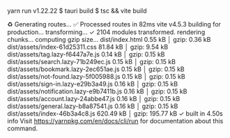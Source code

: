 
yarn run v1.22.22
$ tauri build
$ tsc && vite build

♻️  Generating routes...
✅ Processed routes in 82ms
vite v4.5.3 building for production...
transforming...
✓ 2104 modules transformed.
rendering chunks...
computing gzip size...
dist/index.html                              0.55 kB │ gzip:   0.36 kB
dist/assets/index-61d25311.css              81.84 kB │ gzip:   9.54 kB
dist/assets/tag.lazy-f6447a7e.js             0.14 kB │ gzip:   0.15 kB
dist/assets/search.lazy-71b249ec.js          0.15 kB │ gzip:   0.15 kB
dist/assets/bookmark.lazy-2ec651ae.js        0.15 kB │ gzip:   0.15 kB
dist/assets/not-found.lazy-5f005988.js       0.15 kB │ gzip:   0.15 kB
dist/assets/sign-in.lazy-e29b3a49.js         0.16 kB │ gzip:   0.15 kB
dist/assets/notification.lazy-e9b7411b.js    0.16 kB │ gzip:   0.15 kB
dist/assets/account.lazy-24abbe47.js         0.16 kB │ gzip:   0.15 kB
dist/assets/general.lazy-b8a87541.js         0.16 kB │ gzip:   0.15 kB
dist/assets/index-46b3a4c8.js              620.49 kB │ gzip: 195.77 kB
✓ built in 4.50s
info Visit https://yarnpkg.com/en/docs/cli/run for documentation about this command.
